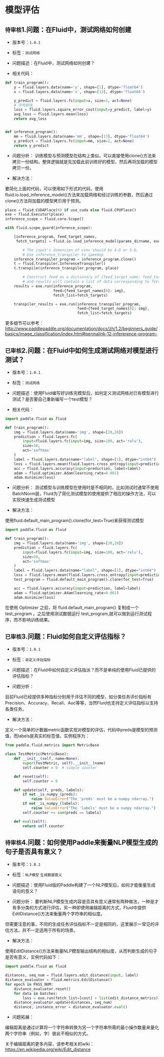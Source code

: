 # 模型评估

## `待审核`1.问题：在Fluid中，测试网络如何创建

+ 版本号：`1.0.1`

+ 标签：`测试网络`

+ 问题描述：在Fluid中，测试网络如何创建？

+ 相关代码：

```python
def train_program():
    y = fluid.layers.data(name='y', shape=[1], dtype='float64')
    x = fluid.layers.data(name='x', shape=[13], dtype='float64')

    y_predict = fluid.layers.fc(input=x, size=1, act=None)
    # 平均损失
    loss = fluid.layers.square_error_cost(input=y_predict, label=y)
    avg_loss = fluid.layers.mean(loss)
    return avg_loss


def inference_program():
    mm = fluid.layers.data(name='mm', shape=[13], dtype='float64')
    y_predict = fluid.layers.fc(input=mm, size=1, act=None)
    return y_predict
```

+ 问题分析：
训练模型与预测模型在结构上类似，可以直接使用clone()方法来拷贝一份结构，整体逻辑就是先加载此前训练好的模型，然后再将加载的模型拷贝一份。

+ 解决方法：

要简化上面的代码，可以使用如下形式的代码，使用fluid.io.load_inference_model()方法来加载网络和经过训练的参数，然后通过clone()方法将加载的模型拷贝用于预测。

```python
place = fluid.CUDAPlace(0) if use_cuda else fluid.CPUPlace()
exe = fluid.Executor(place)
inference_scope = fluid.core.Scope()

with fluid.scope_guard(inference_scope):

    [inference_program, feed_target_names,
     fetch_targets] = fluid.io.load_inference_model(params_dirname, exe)

        # The input's dimension of conv should be 4-D or 5-D.
        # Use inference_transpiler to speedup
    inference_transpiler_program = inference_program.clone()
    t = fluid.transpiler.InferenceTranspiler()
    t.transpile(inference_transpiler_program, place)

        # Construct feed as a dictionary of {feed_target_name: feed_target_data}
        # and results will contain a list of data corresponding to fetch_targets.
    results = exe.run(inference_program,
                      feed={feed_target_names[0]: img},
                      fetch_list=fetch_targets)

    transpiler_results = exe.run(inference_transpiler_program,
                                 feed={feed_target_names[0]: img},
                                 fetch_list=fetch_targets)
```

更多细节可以参考：http://www.paddlepaddle.org/documentation/docs/zh/1.2/beginners_guide/basics/image_classification/index.html#permalink-12-infererence-program-


## `已审核`2.问题：在Fluid中如何生成测试网络对模型进行测试？

+ 版本号：`1.0.1`

+ 标签：`测试网络`

+ 问题描述：使用Fluid编写好训练完模型后，如何定义测试网络对已有模型进行测试？是否要自己重新编写一个test模型？

+ 相关代码：

```python
import paddle.fluid as fluid

def train_program():
    img = fluid.layers.data(name='img', shape=[28,28])
    prediction = fluid.layers.fc(
        input=fluid.layers.fc(input=img, size=100, act='relu'),
        size=10,
        act='softmax'
    )
    label = fluid.layers.data(name="label", shape=[1], dtype="int64")
    loss = fluid.layers.mean(fluid.layers.cross_entropy(input=prediction, label=label))
    acc = fluid.layers.accuracy(input=prediction, label=label)
    adam = fluid.optimizer.Adam(learning_rate=0.001)
    adam.minimize(loss)
```


+ 问题分析：
测试模型与训练模型在使用时是不相同的，比如测试时通常不使用BatchNorm层，Fluid为了简化测试模型的使用提供了相应的操作方法，可以实现快速生成测试模型

+ 解决方法：

使用fluid.default_main_program().clone(for_test=True)来获得测试模型

```python
import paddle.fluid as fluid

def train_program():
    img = fluid.layers.data(name='img', shape=[28,28])
    prediction = fluid.layers.fc(
        input=fluid.layers.fc(input=img, size=100, act='relu'),
        size=10,
        act='softmax'
    )
    label = fluid.layers.data(name="label", shape=[1], dtype="int64")
    loss = fluid.layers.mean(fluid.layers.cross_entropy(input=prediction, label=label))
    test_program = fluid.default_main_program().clone(for_test=True)

    acc = fluid.layers.accuracy(input=prediction, label=label)
    adam = fluid.optimizer.Adam(learning_rate=0.001)
    adam.minimize(loss)
```

在使用 Optimizer 之前，将 fluid.default_main_program() 复制成一个 test_program 。之后使用测试数据运行 test_program,就可以做到运行测试程序，而不影响训练结果。


## `已审核`3.问题：Fluid如何自定义评估指标？

+ 版本号：`1.0.1`

+ 标签：`自定义评估指标`

+ 问题描述：在Fluid中如何自定义评估指派？而不是单纯的使用Fluid已提供的评估指标？

+ 问题分析：

目前Fluid已经提供多种指标分别用于评估不同的模型，如分类任务评价指标有Precision、Accuracy、Recall、Auc等等，当然Fluid也支持定义评估指标以支持各类任务。

+ 解决方法：

定义一个简单的计数器metric函数实现对模型的评估，代码中preds是模型的预测值，而labels是真实的标签值，实例程序为：

```python
from paddle.fluid.metrics import MetricBase

class TestMetric(MetricBase):
    def __init__(self, name=None):
        super(TestMetric, self).__init__(name)
        self.counter = 0  # simple counter

    def reset(self):
        self.counter = 0

    def update(self, preds, labels):
        if not _is_numpy_(preds):
            raise ValueError("The 'preds' must be a numpy ndarray.")
        if not _is_numpy_(labels):
            raise ValueError("The 'labels' must be a numpy ndarray.")
        self.counter += sum(preds == labels)

    def eval(self):
        return self.counter
```


## `待审核`4.问题：如何使用Paddle来衡量NLP模型生成的句子是否具有意义？

+ 版本号：`1.0.1`

+ 标签：`NLP模型` `生成数据意义`

+ 问题描述：使用Fluid版的Paddle构建了一个NLP模型后，如何才能衡量生成语句的意义？

+ 问题分析：
要判断NLP模型生成内容是否具有意义通常有两种做法，一种是才有多分类的方式进行评估，另一种即使用编辑距离的方式，Fluid中提供EditDistance()方法来衡量两个字符串的相似度。

但需要注意的事，不同的生成任务评估指标不一定是相同的，这里展示一常见的评估方法，并不一定适用于所有的场景。

+ 解决方法：

使用EditDistance()方法来衡量NLP模型输出结构的相似度，从而判断生成的句子是否有意义，实例代码如下：

```python
import paddle.fluid as fluid

distances, seq_num = fluid.layers.edit_distance(input, label)
distance_evaluator = fluid.metrics.EditDistance()
for epoch in PASS_NUM:
    distance_evaluator.reset()
    for data in batches:
        loss = exe.run(fetch_list=[cost] + list(edit_distance_metrics))
    distance_evaluator.update(distances, seq_num)
    distance, instance_error = distance_evaluator.eval()
```

+ 问题拓展：

编辑距离是通过计算将一个字符串转换为另一个字符串所需的最小操作数量来量化两个字符串（例如，字）彼此不相似的方式。

关于编辑距离的更多内容，请参考相关的wiki：https://en.wikipedia.org/wiki/Edit_distance



















